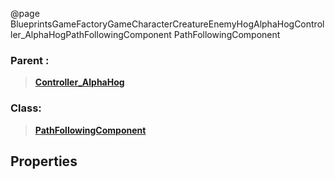 @page BlueprintsGameFactoryGameCharacterCreatureEnemyHogAlphaHogController_AlphaHogPathFollowingComponent PathFollowingComponent
### Parent :
<b><a href="_blueprints_game_factory_game_character_creature_enemy_hog_alpha_hog_controller__alpha_hog.html"><blockquote>Controller_AlphaHog</blockquote></a></b>
### Class:
<b><a href="_class_script_path_following_component.html"><blockquote>PathFollowingComponent</blockquote></a></b>
## Properties
